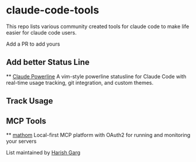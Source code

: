 # claude-code-tools
This repo lists various community created tools for claude code to make life easier for claude code users. 

Add a PR to add yours

## Add better Status Line
** [Claude Powerline](https://github.com/Owloops/claude-powerline) A vim-style powerline statusline for Claude Code with real-time usage tracking, git integration, and custom themes.

## Track Usage

## MCP Tools
** [mathom](https://github.com/stephenlacy/mathom) Local-first MCP platform with OAuth2 for running and monitoring your servers

List maintained by [Harish Garg](https://harishgarg.com)
